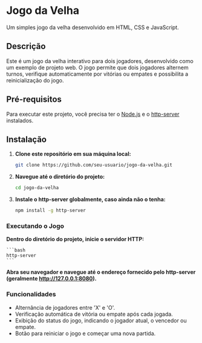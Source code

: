 # Jogo da Velha

Um simples jogo da velha desenvolvido em HTML, CSS e JavaScript.

## Descrição

Este é um jogo da velha interativo para dois jogadores, desenvolvido como um exemplo de projeto web. O jogo permite que dois jogadores alternem turnos, verifique automaticamente por vitórias ou empates e possibilita a reinicialização do jogo.

## Pré-requisitos

Para executar este projeto, você precisa ter o [Node.js](https://nodejs.org/) e o [http-server](https://www.npmjs.com/package/http-server) instalados.

## Instalação

1. **Clone este repositório em sua máquina local:**

    ```bash
    git clone https://github.com/seu-usuario/jogo-da-velha.git
    ```
    
2. **Navegue até o diretório do projeto:**

    ```bash
    cd jogo-da-velha
    ```

3. **Instale o http-server globalmente, caso ainda não o tenha:**

    ```bash
    npm install -g http-server
    ```

### Executando o Jogo

**Dentro do diretório do projeto, inicie o servidor HTTP:**

    ```bash
    http-server
    ```
**Abra seu navegador e navegue até o endereço fornecido pelo http-server (geralmente http://127.0.0.1:8080).**


### Funcionalidades

- Alternância de jogadores entre 'X' e 'O'.
- Verificação automática de vitória ou empate após cada jogada.
- Exibição do status do jogo, indicando o jogador atual, o vencedor ou empate.
- Botão para reiniciar o jogo e começar uma nova partida.